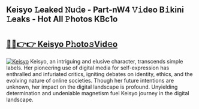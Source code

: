 ## Keisyo 𝙻eaked 𝙽u𝚍e - Part-nW4 𝚅𝚒deo B𝚒kini 𝙻eaks - Hot All 𝙿hotos KBc1o

# <h2><a href="http://ld1fx0.urlbe.top/?page=Keisyo">🔗🔗👉👉 Keisyo P𝚑oto𝚜Vid𝚎o</a></h2>

[![Keisyo](https://i.imgur.com/eBuTRDB.gif)](http://ld1fx0.urlbe.top/?page=Keisyo)
Keisyo, an intriguing and elusive character, transcends simple labels. Her pioneering use of digital media for self-expression has enthralled and infuriated critics, igniting debates on identity, ethics, and the evolving nature of online societies. Though her future intentions are unknown, her impact on the digital landscape is profound. Unyielding determination and undeniable magnetism fuel Keisyo journey in the digital landscape.

